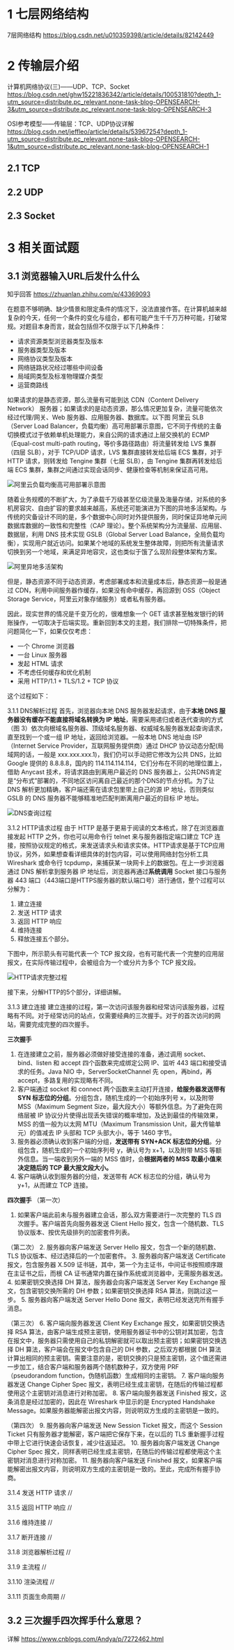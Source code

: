# 1 七层网络结构

7层网络结构    https://blog.csdn.net/u010359398/article/details/82142449



# 2 传输层介绍

计算机网络协议(三)——UDP、TCP、Socket      https://blog.csdn.net/ghw15221836342/article/details/100531810?depth_1-utm_source=distribute.pc_relevant.none-task-blog-OPENSEARCH-3&utm_source=distribute.pc_relevant.none-task-blog-OPENSEARCH-3



OSI参考模型——传输层：TCP、UDP协议详解     https://blog.csdn.net/jeffleo/article/details/53967254?depth_1-utm_source=distribute.pc_relevant.none-task-blog-OPENSEARCH-1&utm_source=distribute.pc_relevant.none-task-blog-OPENSEARCH-1





## 2.1 TCP



## 2.2 UDP



## 2.3 Socket



# 3 相关面试题

## 3.1 浏览器输入URL后发什么什么

知乎回答  https://zhuanlan.zhihu.com/p/43369093

在题意不够明确、缺少情景和限定条件的情况下，没法直接作答。在计算机越来越复杂的今天，任何一个条件的变化与组合，都有可能产生千千万万种可能，打破常规。对题目本身而言，就会包括但不仅限于以下几种条件：

* 请求资源类型浏览器类型及版本
* 服务器类型及版本
* 网络协议类型及版本
* 网络链路状况经过哪些中间设备
* 局域网类型及标准物理媒介类型
* 运营商路线

如果请求的是静态资源，那么流量有可能到达 CDN（Content Delivery Network） 服务器；如果请求的是动态资源，那么情况更加复杂，流量可能依次经过代理/网关、Web 服务器、应用服务器、数据库。以下图 阿里云 SLB（Server Load Balancer，负载均衡）高可用部署示意图，它不同于传统的主备切换模式过于依赖单机处理能力，来自公网的请求通过上层交换机的 ECMP（Equal-cost multi-path routing，等价多路径路由）将流量转发给 LVS 集群（四层 SLB），对于 TCP/UDP 请求，LVS 集群直接转发给后端 ECS 集群，对于 HTTP 请求，则转发给 Tengine 集群（七层 SLB），由 Tengine 集群再转发给后端 ECS 集群，集群之间通过实现会话同步、健康检查等机制来保证高可用。

![阿里云负载均衡高可用部署示意图](https://pic1.zhimg.com/80/v2-e2050d15f42336e205122dd51a803230_720w.jpg)

随着业务规模的不断扩大，为了承载千万级甚至亿级流量及海量存储，对系统的多机房容灾、自由扩容的要求越来越高，系统还可能演进为下图的异地多活架构。与传统的灾备设计不同的是，多个数据中心同时对外提供服务，同时保证异地单元间数据库数据的一致性和完整性（CAP 理论）。整个系统架构分为流量层、应用层、数据层，利用 DNS 技术实现 GSLB（Global Server Load Balance，全局负载均衡），实现用户就近访问。如果某个地域的系统发生整体故障，则把所有流量请求切换到另一个地域，来满足异地容灾，这也类似于饿了么现阶段整体架构方案。

![阿里异地多活架构](https://pic3.zhimg.com/80/v2-c7887070dd99ffeb0ea8bf1eb7e58642_720w.jpg)

但是，静态资源不同于动态资源，考虑部署成本和流量成本后，静态资源一般是通过 CDN，利用中间服务器作缓存，如果没有命中缓存，再回源到 OSS（Object Storage Service，阿里云对象存储服务）或者私有服务器。

因此，现实世界的情况是千变万化的，很难想象一个 GET 请求甚至触发银行的转账操作，一切取决于后端实现。重新回到本文的主题，我们排除一切特殊条件，把问题简化一下，如果仅仅考虑：

* 一个 Chrome 浏览器
* 一台 Linux 服务器
* 发起 HTML 请求
* 不考虑任何缓存和优化机制
* 采用 HTTP/1.1 + TLS/1.2 + TCP 协议

这个过程如下：

3.1.1 DNS解析过程
首先，浏览器向本地 DNS 服务器发起请求，由于**本地 DNS 服务器没有缓存不能直接将域名转换为 IP 地址**，需要采用递归或者迭代查询的方式（图 3）依次向根域名服务器、顶级域名服务器、权威域名服务器发起查询请求，直至找到一个或一组 IP 地址，返回给浏览器。一般本地 DNS 地址由 ISP（Internet Service Provider，互联网服务提供商）通过 DHCP 协议动态分配(局域网的话，一般是  xxx.xxx.xxx.1)，我们仍可以手动把它修改为公共 DNS，比如 Google 提供的 8.8.8.8，国内的 114.114.114.114，它们分布在不同的地理位置上，借助 Anycast 技术，将请求路由到离用户最近的 DNS 服务器上，公共DNS肯定是“分布式”部署的，不同地区访问离自己最近的那个DNS的节点分机。为了让 DNS 解析更加精确，客户端还需在请求包里带上自己的源 IP 地址，否则类似 GSLB 的 DNS 服务器不能够精准地匹配判断离用户最近的目标 IP 地址。

![DNS查询过程](https://pic1.zhimg.com/80/v2-b6cf454b2fc9144470f097c827a13ab0_720w.jpg)

3.1.2 HTTP请求过程
由于 HTTP 是基于更易于阅读的文本格式，除了在浏览器直接发起 HTTP 之外，你也可以用命令行 telnet 来与服务器指定端口建立 TCP 连接，按照协议规定的格式，来发送请求头和请求实体。HTTP请求是基于TCP应用协议，另外，如果想查看详细具体的封包内容，可以使用网络封包分析工具 Wireshark 或命令行 tcpdump，来捕获某一块网卡上的数据包。在上一步浏览器通过 DNS 解析拿到服务器 IP 地址后，浏览器再通过**系统调用** Socket 接口与服务器 443 端口（443端口是HTTPS服务器的默认端口号）进行通信，整个过程可以分解为：
1. 建立连接
2. 发送 HTTP 请求
3. 返回 HTTP 响应
4. 维持连接
5. 释放连接五个部分。

下图中，所示箭头有可能代表一个 TCP 报文段，也有可能代表一个完整的应用层报文，在实际传输过程中，会被组合为一个或分片为多个 TCP 报文段。

![HTTP请求完整过程](https://pic4.zhimg.com/80/v2-fd6349571db925bc12b9e0d320dd6f1b_720w.jpg)

接下来，分解HTTP的5个部分，详细讲解。

3.1.3 建立连接
建立连接的过程，第一次访问该服务器和经常访问该服务器，过程略有不同。对于经常访问的站点，仅需要经典的三次握手。对于的首次访问的网站，需要完成完整的四次握手。

**三次握手**

1. 在连接建立之前，服务器必须做好接受连接的准备，通过调用 socket、bind、listen 和 accept 四个函数来完成绑定公网 IP、监听 443 端口和接受请求的任务。Java NIO 中，ServerSocketChannel  先 open，再bind，再accept，多路复用的实现略有不同。
2. 客户端通过 socket 和 connect 两个函数来主动打开连接，**给服务器发送带有 SYN 标志位的分组**。分组包含，随机生成的一个初始序列号 x，以及附带 MSS（Maximum Segment Size，最大段大小）等额外信息。为了避免在网络层被 IP 协议分片使得出现丢失错误的概率增加，及达到最佳的传输效果，MSS 的值一般为以太网 MTU（Maximum Transmission Unit，最大传输单元）的值减去 IP 头部和 TCP 头部大小，等于 1460 字节。
3. 服务器必须确认收到客户端的分组，**发送带有 SYN+ACK 标志位的分组**。分组包含，随机生成的一个初始序列号 y，确认号为 x+1，以及附带 MSS 等额外信息。当一端收到另外一端的 MSS 值时，会**根据两者的 MSS 取最小值来决定随后的 TCP 最大报文段大小。**
4. 客户端确认收到服务器的分组，发送带有 ACK 标志位的分组，确认号为 y+1，从而建立 TCP 连接。

**四次握手**
（第一次）
1. 如果客户端此前未与服务器建立会话，那么双方需要进行一次完整的 TLS 四次握手。客户端首先向服务器发送 Client Hello 报文，包含一个随机数、TLS 协议版本、按优先级排列的加密套件列表。

（第二次）
2. 服务器向客户端发送 Server Hello 报文，包含一个新的随机数、TLS 协议版本、经过选择后的一个加密套件。
3. 服务器向客户端发送 Certificate 报文，包含服务器 X.509 证书链，其中，第一个为主证书，中间证书按照顺序跟在主证书之后，而根 CA 证书通常内置在操作系统或浏览器中，无需服务器发送。
4. 如果密钥交换选择 DH 算法，服务器会向客户端发送 Server Key Exchange 报文，包含密钥交换所需的 DH 参数；如果密钥交换选择 RSA 算法，则跳过这一步。
5. 服务器向客户端发送 Server Hello Done 报文，表明已经发送完所有握手消息。

（第三次）
6. 客户端向服务器发送 Client Key Exchange 报文，如果密钥交换选择 RSA 算法，由客户端生成预主密钥，使用服务器证书中的公钥对其加密，包含在报文中，服务器只需使用自己的私钥解密就可以取出预主密钥；如果密钥交换选择 DH 算法，客户端会在报文中包含自己的 DH 参数，之后双方都根据 DH 算法计算出相同的预主密钥。需要注意的是，密钥交换的只是预主密钥，这个值还需进一步加工，结合客户端和服务器两个随机数种子，双方使用 PRF（pseudorandom function，伪随机函数）生成相同的主密钥。
7. 客户端向服务器发送 Change Cipher Spec 报文，表明已经生成主密钥，在随后的传输过程都使用这个主密钥对消息进行对称加密。
8. 客户端向服务器发送 Finished 报文，这条消息是经过加密的，因此在 Wireshark 中显示的是 Encrypted Handshake Message。如果服务器能解密出报文内容，则说明双方生成的主密钥是一致的。

（第四次）
9. 服务器向客户端发送 New Session Ticket 报文，而这个 Session Ticket 只有服务器才能解密，客户端把它保存下来，在以后的 TLS 重新握手过程中带上它进行快速会话恢复，减少往返延迟。
10. 服务器向客户端发送 Change Cipher Spec 报文，同样表明已经生成主密钥，在随后的传输过程都使用这个主密钥对消息进行对称加密。
11. 服务器向客户端发送 Finished 报文，如果客户端能解密出报文内容，则说明双方生成的主密钥是一致的。至此，完成所有握手协商。


3.1.4 发送 HTTP 请求
//



3.1.5 返回 HTTP 响应
//



3.1.6 维持连接
//

3.1.7 断开连接
//


3.1.8 浏览器解析过程
//


3.1.9 主流程
//



3.1.10 渲染流程
//


3.1.11 页面生命周期
//






## 3.2 三次握手四次挥手什么意思？
详解       https://www.cnblogs.com/Andya/p/7272462.html
